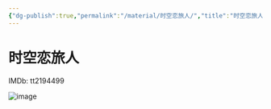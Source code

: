 ```yaml
---
{"dg-publish":true,"permalink":"/material/时空恋旅人/","title":"时空恋旅人"}
---
```



# 时空恋旅人

IMDb: tt2194499

![image](https://img9.doubanio.com/view/photo/s_ratio_poster/public/p2070153774.webp)
